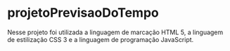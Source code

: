 # projetoPrevisaoDoTempo
Nesse projeto foi utilizada a linguagem de marcação HTML 5, a linguagem de estilização CSS 3  e a linguagem de programação JavaScript.
